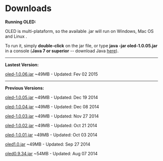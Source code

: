 # Downloads #

**Running OLED:**

OLED is multi-plataform, so the available .jar will run on Windows, Mac OS and Linux .

To run it, simply **double-click** on the jar file, or type **java -jar oled-1.0.05.jar** in a console (**Java 7 or superior** -- download Java [here](https://java.com/download)).


---


**Lastest Version:**

[oled-1.0.06.jar](https://drive.google.com/uc?id=0B7WqSwi56QipM0RlcmtSWGMya2M&export=download) ~49MB - Updated: Fev 02 2015


---


**Previous Versions:**

[oled-1.0.05.jar](https://drive.google.com/uc?id=0B7WqSwi56QipSWE3Z2VHVmFsX0k&export=download) ~49MB - Updated: Dec 19 2014

[oled-1.0.04.jar](https://drive.google.com/uc?id=0B7WqSwi56QipaUZhM0dJcUlwYzg&export=download) ~49MB - Updated: Dec 08 2014

[oled-1.0.03.jar](https://drive.google.com/uc?id=0B7WqSwi56QipRHFaMmpiSWhOaHc&export=download) ~49MB - Updated: Nov 27 2014

[oled-1.0.02.jar](https://docs.google.com/file/d/0B7WqSwi56QipR3VfdHVDVDVlbWM/edit) ~49MB - Updated: Oct 21 2014

[oled-1.0.01.jar](https://docs.google.com/file/d/0B7WqSwi56QipY2FfTHNaZFJZQWc/edit) ~49MB - Updated: Oct 03 2014

[oled1.0.jar](https://docs.google.com/file/d/0B7WqSwi56QipQzNkTEJhNUJSc0E/edit) ~49MB - Updated: Sep 27 2014

[oled0.9.34.jar](https://drive.google.com/uc?id=0B7WqSwi56QipNVdHd3hVNXhncE0&export=download) ~54MB - Updated: Aug 07 2014